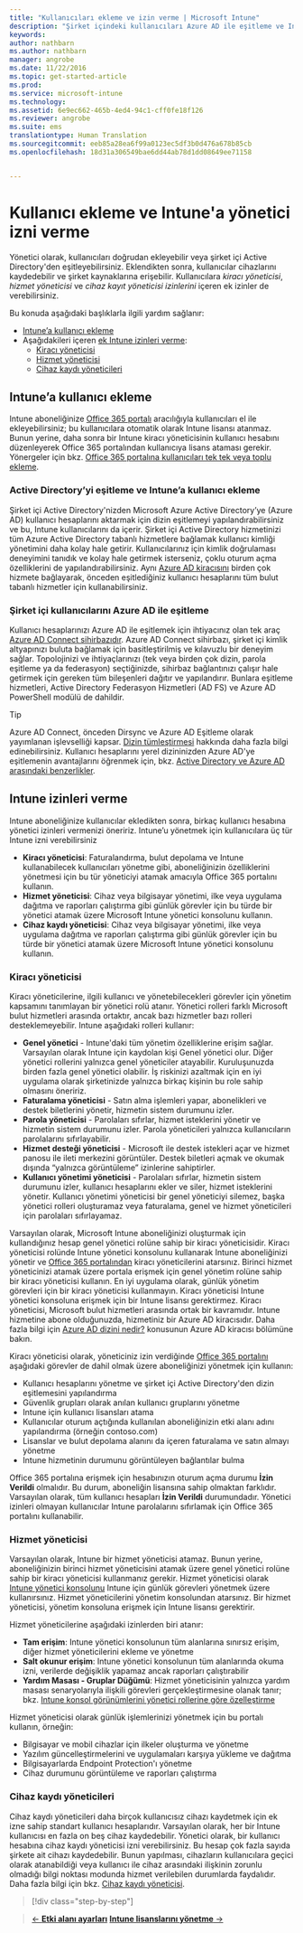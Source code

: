 ```yaml
---
title: "Kullanıcıları ekleme ve izin verme | Microsoft Intune"
description: "Şirket içindeki kullanıcıları Azure AD ile eşitleme ve Intune aboneliğiniz için yönetici izinleri verme"
keywords: 
author: nathbarn
ms.author: nathbarn
manager: angrobe
ms.date: 11/22/2016
ms.topic: get-started-article
ms.prod: 
ms.service: microsoft-intune
ms.technology: 
ms.assetid: 6e9ec662-465b-4ed4-94c1-cff0fe18f126
ms.reviewer: angrobe
ms.suite: ems
translationtype: Human Translation
ms.sourcegitcommit: eeb85a28ea6f99a0123ec5df3b0d476a678b85cb
ms.openlocfilehash: 18d31a306549bae6dd44ab78d1dd08649ee71158


---
```


# <a name="add-users-and-give-administrative-permission-to-intune"></a>Kullanıcı ekleme ve Intune'a yönetici izni verme

Yönetici olarak, kullanıcıları doğrudan ekleyebilir veya şirket içi Active Directory'den eşitleyebilirsiniz. Eklendikten sonra, kullanıcılar cihazlarını kaydedebilir ve şirket kaynaklarına erişebilir. Kullanıcılara *kiracı yöneticisi*, *hizmet yöneticisi* ve *cihaz kayıt yöneticisi izinlerini* içeren ek izinler de verebilirsiniz.

Bu konuda aşağıdaki başlıklarla ilgili yardım sağlanır:

- [Intune’a kullanıcı ekleme](#add-users-to-intune)
- Aşağıdakileri içeren [ek Intune izinleri verme](#grant-intune-permissions):
  - [Kiracı yöneticisi](#tenant-administrator)
  - [Hizmet yöneticisi](#service-administrator)
  - [Cihaz kaydı yöneticileri](#device-enrollment-managers)

## <a name="add-users-to-intune"></a>Intune’a kullanıcı ekleme
Intune aboneliğinize [Office 365 portalı](http://go.microsoft.com/fwlink/p/?LinkId=698854) aracılığıyla kullanıcıları el ile ekleyebilirsiniz; bu kullanıcılara otomatik olarak Intune lisansı atanmaz. Bunun yerine, daha sonra bir Intune kiracı yöneticisinin kullanıcı hesabını düzenleyerek Office 365 portalından kullanıcıya lisans ataması gerekir. Yönergeler için bkz. [Office 365 portalına kullanıcıları tek tek veya toplu ekleme](https://support.office.com/article/Add-users-individually-or-in-bulk-to-Office-365-Admin-Help-1970f7d6-03b5-442f-b385-5880b9c256ec).

### <a name="sync-active-directory-and-add-users-to-intune"></a>Active Directory’yi eşitleme ve Intune’a kullanıcı ekleme
Şirket içi Active Directory'nizden Microsoft Azure Active Directory’ye (Azure AD) kullanıcı hesaplarını aktarmak için dizin eşitlemeyi yapılandırabilirsiniz ve bu, Intune kullanıcılarını da içerir. Şirket içi Active Directory hizmetinizi tüm Azure Active Directory tabanlı hizmetlere bağlamak kullanıcı kimliği yönetimini daha kolay hale getirir. Kullanıcılarınız için kimlik doğrulaması deneyimini tanıdık ve kolay hale getirmek isterseniz, çoklu oturum açma özelliklerini de yapılandırabilirsiniz. Aynı [Azure AD kiracısını](https://azure.microsoft.com/documentation/articles/active-directory-aadconnect/) birden çok hizmete bağlayarak, önceden eşitlediğiniz kullanıcı hesaplarını tüm bulut tabanlı hizmetler için kullanabilirsiniz.

### <a name="how-to-sync-on-premises-users-with-azure-ad"></a>Şirket içi kullanıcılarını Azure AD ile eşitleme
Kullanıcı hesaplarınızı Azure AD ile eşitlemek için ihtiyacınız olan tek araç [Azure AD Connect sihirbazıdır](https://www.microsoft.com/download/details.aspx?id=47594). Azure AD Connect sihirbazı, şirket içi kimlik altyapınızı buluta bağlamak için basitleştirilmiş ve kılavuzlu bir deneyim sağlar.  Topolojinizi ve ihtiyaçlarınızı (tek veya birden çok dizin, parola eşitleme ya da federasyon) seçtiğinizde, sihirbaz bağlantınızı çalışır hale getirmek için gereken tüm bileşenleri dağıtır ve yapılandırır. Bunlara eşitleme hizmetleri, Active Directory Federasyon Hizmetleri (AD FS) ve Azure AD PowerShell modülü de dahildir.

> [!TIP]
> Azure AD Connect, önceden Dirsync ve Azure AD Eşitleme olarak yayımlanan işlevselliği kapsar. [Dizin tümleştirmesi](http://technet.microsoft.com/library/jj573653.aspx) hakkında daha fazla bilgi edinebilirsiniz. Kullanıcı hesaplarını yerel dizininizden Azure AD'ye eşitlemenin avantajlarını öğrenmek için, bkz. [Active Directory ve Azure AD arasındaki benzerlikler](http://technet.microsoft.com/library/dn518177.aspx).

## <a name="grant-intune-permissions"></a>Intune izinleri verme

Intune aboneliğinize kullanıcılar ekledikten sonra, birkaç kullanıcı hesabına yönetici izinleri vermenizi öneririz. Intune’u yönetmek için kullanıcılara üç tür Intune izni verebilirsiniz
-   **Kiracı yöneticisi**: Faturalandırma, bulut depolama ve Intune kullanabilecek kullanıcıları yönetme gibi, aboneliğinizin özelliklerini yönetmesi için bu tür yöneticiyi atamak amacıyla Office 365 portalını kullanın.
-   **Hizmet yöneticisi**: Cihaz veya bilgisayar yönetimi, ilke veya uygulama dağıtma ve raporları çalıştırma gibi günlük görevler için bu türde bir yönetici atamak üzere Microsoft Intune yönetici konsolunu kullanın.
-   **Cihaz kaydı yöneticisi**: Cihaz veya bilgisayar yönetimi, ilke veya uygulama dağıtma ve raporları çalıştırma gibi günlük görevler için bu türde bir yönetici atamak üzere Microsoft Intune yönetici konsolunu kullanın.


### <a name="tenant-administrator"></a>Kiracı yöneticisi


Kiracı yöneticilerine, ilgili kullanıcı ve yönetebilecekleri görevler için yönetim kapsamını tanımlayan bir yönetici rolü atanır. Yönetici rolleri farklı Microsoft bulut hizmetleri arasında ortaktır, ancak bazı hizmetler bazı rolleri desteklemeyebilir. Intune aşağıdaki rolleri kullanır:
- **Genel yönetici** - Intune'daki tüm yönetim özelliklerine erişim sağlar. Varsayılan olarak Intune için kaydolan kişi Genel yönetici olur. Diğer yönetici rollerini yalnızca genel yöneticiler atayabilir. Kuruluşunuzda birden fazla genel yönetici olabilir. İş riskinizi azaltmak için en iyi uygulama olarak şirketinizde yalnızca birkaç kişinin bu role sahip olmasını öneririz.
- **Faturalama yöneticisi** - Satın alma işlemleri yapar, abonelikleri ve destek biletlerini yönetir, hizmetin sistem durumunu izler.
- **Parola yöneticisi** - Parolaları sıfırlar, hizmet isteklerini yönetir ve hizmetin sistem durumunu izler. Parola yöneticileri yalnızca kullanıcıların parolalarını sıfırlayabilir.
- **Hizmet desteği yöneticisi** - Microsoft ile destek istekleri açar ve hizmet panosu ile ileti merkezini görüntüler. Destek biletleri açmak ve okumak dışında “yalnızca görüntüleme” izinlerine sahiptirler.
- **Kullanıcı yönetimi yöneticisi** - Parolaları sıfırlar, hizmetin sistem durumunu izler, kullanıcı hesaplarını ekler ve siler, hizmet isteklerini yönetir. Kullanıcı yönetimi yöneticisi bir genel yöneticiyi silemez, başka yönetici rolleri oluşturamaz veya faturalama, genel ve hizmet yöneticileri için parolaları sıfırlayamaz.

Varsayılan olarak, Microsoft Intune aboneliğinizi oluşturmak için kullandığınız hesap genel yönetici rolüne sahip bir kiracı yöneticisidir. Kiracı yöneticisi rolünde Intune yönetici konsolunu kullanarak Intune aboneliğinizi yönetir ve [Office 365 portalından](http://go.microsoft.com/fwlink/p/?LinkId=698854) kiracı yöneticilerini atarsınız. Birinci hizmet yöneticinizi atamak üzere portala erişmek için genel yönetim rolüne sahip bir kiracı yöneticisi kullanın. En iyi uygulama olarak, günlük yönetim görevleri için bir kiracı yöneticisi kullanmayın. Kiracı yöneticisi Intune yönetici konsoluna erişmek için bir Intune lisansı gerektirmez. Kiracı yöneticisi, Microsoft bulut hizmetleri arasında ortak bir kavramıdır. Intune hizmetine abone olduğunuzda, hizmetiniz bir Azure AD kiracısıdır. Daha fazla bilgi için [Azure AD dizini nedir?](http://technet.microsoft.com/library/jj573650.aspx) konusunun Azure AD kiracısı bölümüne bakın.

Kiracı yöneticisi olarak, yöneticiniz izin verdiğinde [Office 365 portalını](http://go.microsoft.com/fwlink/p/?LinkId=698854) aşağıdaki görevler de dahil olmak üzere aboneliğinizi yönetmek için kullanın:

- Kullanıcı hesaplarını yönetme ve şirket içi Active Directory'den dizin eşitlemesini yapılandırma
- Güvenlik grupları olarak anılan kullanıcı gruplarını yönetme
- Intune için kullanıcı lisansları atama
- Kullanıcılar oturum açtığında kullanılan aboneliğinizin etki alanı adını yapılandırma (örneğin contoso.com)
- Lisanslar ve bulut depolama alanını da içeren faturalama ve satın almayı yönetme
- Intune hizmetinin durumunu görüntüleyen bağlantılar bulma

Office 365 portalına erişmek için hesabınızın oturum açma durumu **İzin Verildi** olmalıdır. Bu durum, aboneliğin lisansına sahip olmaktan farklıdır. Varsayılan olarak, tüm kullanıcı hesapları **İzin Verildi** durumundadır. Yönetici izinleri olmayan kullanıcılar Intune parolalarını sıfırlamak için Office 365 portalını kullanabilir.

### <a name="service-administrator"></a>Hizmet yöneticisi

Varsayılan olarak, Intune bir hizmet yöneticisi atamaz. Bunun yerine, aboneliğinizin birinci hizmet yöneticisini atamak üzere genel yönetici rolüne sahip bir kiracı yöneticisi kullanmanız gerekir. Hizmet yöneticisi olarak [Intune yönetici konsolunu](https://manage.microsoft.com/) Intune için günlük görevleri yönetmek üzere kullanırsınız. Hizmet yöneticilerini yönetim konsolundan atarsınız. Bir hizmet yöneticisi, yönetim konsoluna erişmek için Intune lisansı gerektirir.

Hizmet yöneticilerine aşağıdaki izinlerden biri atanır:
- **Tam erişim**: Intune yönetici konsolunun tüm alanlarına sınırsız erişim, diğer hizmet yöneticilerini ekleme ve yönetme
- **Salt okunur erişim**: Intune yönetici konsolunun tüm alanlarında okuma izni, verilerde değişiklik yapamaz ancak raporları çalıştırabilir
- **Yardım Masası - Gruplar Düğümü**: Hizmet yöneticisinin yalnızca yardım masası senaryolarıyla ilişkili görevleri gerçekleştirmesine olanak tanır; bkz. [Intune konsol görünümlerini yönetici rollerine göre özelleştirme](/intune/deploy-use/control-what-admins-can-see-in-the-microsoft-intune-admin-console)

Hizmet yöneticisi olarak günlük işlemlerinizi yönetmek için bu portalı kullanın, örneğin:

- Bilgisayar ve mobil cihazlar için ilkeler oluşturma ve yönetme
- Yazılım güncelleştirmelerini ve uygulamaları karşıya yükleme ve dağıtma
- Bilgisayarlarda Endpoint Protection'ı yönetme
- Cihaz durumunu görüntüleme ve raporları çalıştırma

### <a name="device-enrollment-managers"></a>Cihaz kaydı yöneticileri

Cihaz kaydı yöneticileri daha birçok kullanıcısız cihazı kaydetmek için ek izne sahip standart kullanıcı hesaplarıdır. Varsayılan olarak, her bir Intune kullanıcısı en fazla on beş cihaz kaydedebilir. Yönetici olarak, bir kullanıcı hesabına cihaz kaydı yöneticisi izni verebilirsiniz. Bu hesap çok fazla sayıda şirkete ait cihazı kaydedebilir. Bunun yapılması, cihazların kullanıcılara geçici olarak atanabildiği veya kullanıcı ile cihaz arasındaki ilişkinin zorunlu olmadığı bilgi noktası modunda hizmet verilebilen durumlarda faydalıdır. Daha fazla bilgi için bkz. [Cihaz kaydı yöneticisi](https://docs.microsoft.com/intune/deploy-use/enroll-corporate-owned-devices-with-the-device-enrollment-manager-in-microsoft-intune).

>[!div class="step-by-step"]

>[&larr; **Etki alanı ayarları**](.\start-with-a-paid-subscription-to-microsoft-intune-step-2.md)     [**Intune lisanslarını yönetme** &rarr;](.\start-with-a-paid-subscription-to-microsoft-intune-step-4.md)  



<!--HONumber=Dec16_HO2-->


